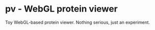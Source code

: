 pv - WebGL protein viewer
=========================================

Toy WebGL-based protein viewer. Nothing serious, just an experiment.
